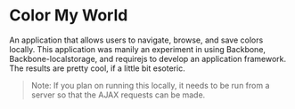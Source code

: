 # Color My World #

An application that allows users to navigate, browse, and save colors locally. This application was manily an experiment in using Backbone, Backbone-localstorage, and requirejs to develop an application framework. The results are pretty cool, if a little bit esoteric.

> Note: If you plan on running this locally, it needs to be run from a server so that the AJAX requests can be made.